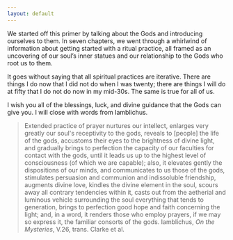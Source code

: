 ```yaml
---
layout: default
---
```


We started off this primer by talking about the Gods and introducing ourselves to them. In seven chapters, we went through a whirlwind of information about getting started with a ritual practice, all framed as an uncovering of our soul’s inner statues and our relationship to the Gods who root us to them.

It goes without saying that all spiritual practices are iterative. There are things I do now that I did not do when I was twenty; there are things I will do at fifty that I do not do now in my mid-30s. The same is true for all of us.

I wish you all of the blessings, luck, and divine guidance that the Gods can give you. I will close with words from Iamblichus.

> Extended practice of prayer nurtures our intellect, enlarges very greatly our soul's receptivity to the gods, reveals to [people] the life of the gods, accustoms their eyes to the brightness of divine light, and gradually brings to perfection the capacity of our faculties for contact with the gods, until it leads us up to the highest level of consciousness (of which we are capable); also, it elevates gently the dispositions of our minds, and communicates to us those of the gods, stimulates persuasion and communion and indissoluble friendship, augments divine love, kindles the divine element in the soul, scours away all contrary tendencies within it, casts out from the aetherial and luminous vehicle surrounding the soul everything that tends to generation, brings to perfection good hope and faith concerning the light; and, in a word, it renders those who employ prayers, if we may so express it, the familiar consorts of the gods.
Iamblichus, *On the Mysteries*, V.26, trans. Clarke et al.
